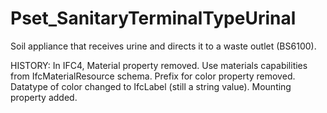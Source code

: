 # Pset_SanitaryTerminalTypeUrinal

Soil appliance that receives urine and directs it to a waste outlet (BS6100).
<!-- end of short definition -->
 HISTORY: In IFC4, Material property removed. Use materials capabilities from IfcMaterialResource schema. Prefix for color property removed. Datatype of color changed to IfcLabel (still a string value). Mounting property added.

